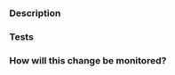 ### Description

<!-- What is the purpose of this PR? What is the current behavior? New behavior? Relevant links (e.g. Trello) and/or information pertaining to PR? -->

### Tests

<!-- List the manual tests and repro instructions to verify that this PR works as anticipated. Include log analysis if possible. If this change impacts clients, make sure that you have tested the clients! -->

### How will this change be monitored?

<!-- For features that are critical or could fail silently please describe the monitoring/alerting being added. -->


<!--
================ REMINDER: ================
If this PR touches a critical flow (such as Indexing, Uploads, Gateway or the Filesystem), make sure to add the `requires-special-attention` label.

** Add relevant labels as necessary. **
-->